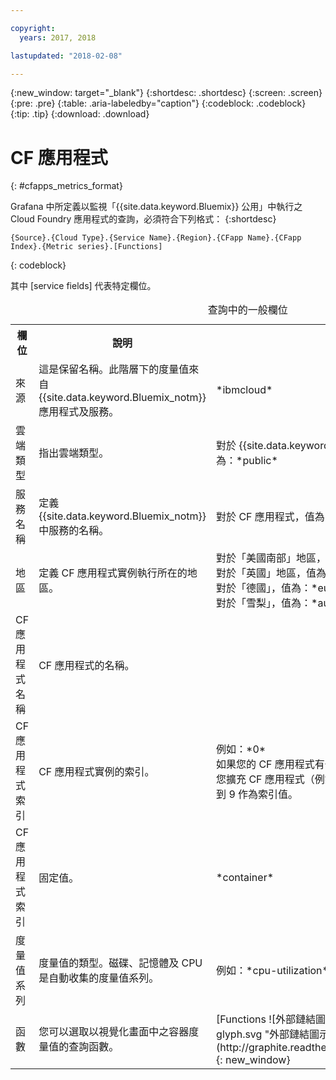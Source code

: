 ```yaml
---

copyright:
  years: 2017, 2018

lastupdated: "2018-02-08"

---
```


{:new_window: target="_blank"}
{:shortdesc: .shortdesc}
{:screen: .screen}
{:pre: .pre}
{:table: .aria-labeledby="caption"}
{:codeblock: .codeblock}
{:tip: .tip}
{:download: .download}


# CF 應用程式
{: #cfapps_metrics_format}

Grafana 中所定義以監視「{{site.data.keyword.Bluemix}} 公用」中執行之 Cloud Foundry 應用程式的查詢，必須符合下列格式：
{:shortdesc}

```
{Source}.{Cloud Type}.{Service Name}.{Region}.{CFapp Name}.{CFapp Index}.{Metric series}.[Functions]
```
{: codeblock}

其中 [service fields] 代表特定欄位。

<table>
  <caption>查詢中的一般欄位</caption>
  <tr>
    <th>欄位</th>
	<th>說明</th>
	<th>值</th>
  </tr>
  <tr>
    <td>來源</td>
	<td>這是保留名稱。此階層下的度量值來自 {{site.data.keyword.Bluemix_notm}} 應用程式及服務。</td>
	<td>*ibmcloud*</td>
  </tr>
  <tr>
    <td>雲端類型</td>
	<td>指出雲端類型。</td>
	<td>對於 {{site.data.keyword.Bluemix_notm}} 公用雲端，值為：*public*</td>
  </tr>
  <tr>
    <td>服務名稱</td>
	<td>定義 {{site.data.keyword.Bluemix_notm}} 中服務的名稱。</td>
	<td>對於 CF 應用程式，值為：*cloud-foundry*</td>
  </tr>
  <tr>
    <td>地區</td>
	<td>定義 CF 應用程式實例執行所在的地區。</td>
	<td>對於「美國南部」地區，值為：*us-south* <br>對於「英國」地區，值為：*eu-gb* <br>對於「德國」，值為：*eu-de* <br>對於「雪梨」，值為：*au-syd* </td>
  </tr>
  <tr>
    <td>CF 應用程式名稱</td>
	<td>CF 應用程式的名稱。</td>
	<td></td>
  </tr>
  <tr>
    <td>CF 應用程式索引</td>
	  <td>CF 應用程式實例的索引。</td>
	  <td>例如：*0* </br>如果您的 CF 應用程式有一個實例，則只會有索引 0。如果您擴充 CF 應用程式（例如，擴充為 10 個實例），則您有 0 到 9 作為索引值。</td>
  </tr>
  <tr>
    <td>CF 應用程式索引</td>
	<td>固定值。</td>
	<td>*container*</td>
  </tr>
  <tr>
    <td>度量值系列</td>
	<td>度量值的類型。磁碟、記憶體及 CPU 是自動收集的度量值系列。</td>
	<td>例如：*cpu-utilization* </td>
  </tr>
  <tr>
    <td>函數</td>
    <td>您可以選取以視覺化畫面中之容器度量值的查詢函數。</td>
    <td>[Functions ![外部鏈結圖示](../../../icons/launch-glyph.svg "外部鏈結圖示")](http://graphite.readthedocs.io/en/latest/functions.html){: new_window}</td>
   </tr>
</table>





